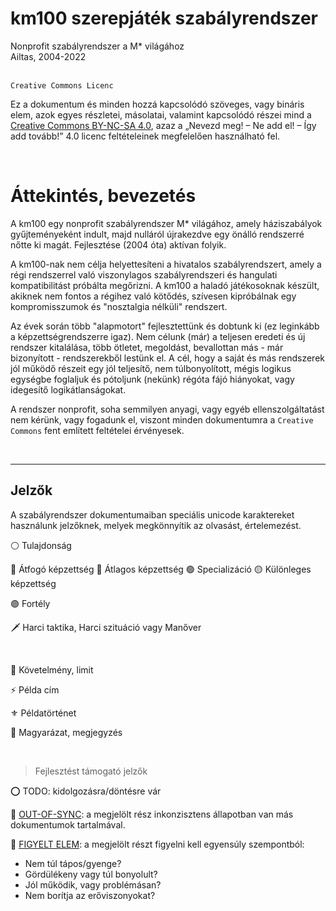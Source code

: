 # km100 szerepjáték szabályrendszer

Nonprofit szabályrendszer a M\* világához\
Ailtas, 2004-2022

\
`Creative Commons Licenc`

Ez a dokumentum és minden hozzá kapcsolódó szöveges, vagy bináris elem, azok egyes részletei, másolatai, valamint kapcsolódó részei mind a [Creative Commons BY-NC-SA 4.0](https://creativecommons.org/licenses/by-nc-sa/4.0/deed.hu), azaz a „Nevezd meg! – Ne add el! – Így add tovább!” 4.0 licenc feltételeinek megfelelően használható fel.

<br />

# Áttekintés, bevezetés

A km100 egy nonprofit szabályrendszer M\* világához, amely háziszabályok gyűjteményeként indult, majd nulláról újrakezdve egy önálló rendszerré nőtte ki magát. Fejlesztése (2004 óta) aktívan folyik.

A km100-nak nem célja helyettesíteni a hivatalos szabályrendszert, amely a régi rendszerrel való viszonylagos szabályrendszeri és hangulati kompatibilitást próbálta megőrizni. A km100 a haladó játékosoknak készült, akiknek nem fontos a régihez való kötődés, szívesen kipróbálnak egy kompromisszumok és \"nosztalgia nélküli\" rendszert.

Az évek során több \"alapmotort\" fejlesztettünk és dobtunk ki (ez leginkább a képzettségrendszerre igaz). Nem célunk (már) a teljesen eredeti és új rendszer kitalálása, több ötletet, megoldást, bevallottan más - már bizonyított - rendszerekből lestünk el. A cél, hogy a saját és más rendszerek jól működő részeit egy jól teljesítő, nem túlbonyolított, mégis logikus egységbe foglaljuk és pótoljunk (nekünk) régóta fájó hiányokat, vagy idegesítő logikátlanságokat.

A rendszer nonprofit, soha semmilyen anyagi, vagy egyéb ellenszolgáltatást nem kérünk, vagy fogadunk el, viszont minden dokumentumra a `Creative Commons` fent említett feltételei érvényesek.

<br />

---

## Jelzők

A szabályrendszer dokumentumaiban speciális unicode karaktereket használunk jelzőknek, melyek megkönnyítik az olvasást, értelemezést.

⚪ Tulajdonság

🔴 Átfogó képzettség
🔵 Átlagos képzettség
🟢 Specializáció
🟡 Különleges képzettség

🟣 Fortély

🗡️ Harci taktika, Harci szituáció vagy Manőver

<br />

🔻 Követelmény, limit

⚡ Példa cím

⚜️ Példatörténet

🔆 Magyarázat, megjegyzés

<br />

> Fejlesztést támogató jelzők

⭕ TODO: kidolgozásra/döntésre vár

🔹 [OUT-OF-SYNC](https://github.com/kaktusztea/km100/wiki/OUT-OF-SYNC): a megjelölt rész inkonzisztens állapotban van más dokumentumok tartalmával.

👀 [FIGYELT ELEM](https://github.com/kaktusztea/km100/wiki/FIGYELT-ELEMEK): a megjelölt részt figyelni kell egyensúly szempontból:

- Nem túl tápos/gyenge?
- Gördülékeny vagy túl bonyolult?
- Jól működik, vagy problémásan?
- Nem borítja az erőviszonyokat?

